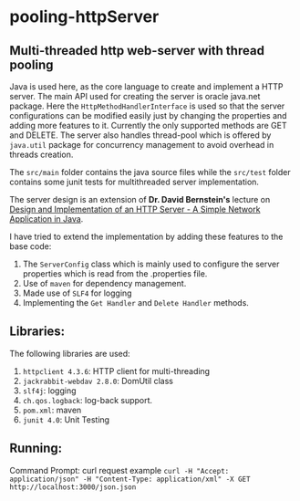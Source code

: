 # pooling-httpServer

Multi-threaded http web-server with thread pooling
---

Java is used here, as the core language to create and implement a HTTP server. The main API used for creating the server is oracle java.net package. Here the `HttpMethodHandlerInterface` is used so that the server configurations can be modified easily just by changing the properties and adding more features to it. Currently the only supported methods are GET and DELETE. The server also handles thread-pool which is offered by `java.util` package for concurrency management to avoid overhead in threads creation.  

The `src/main` folder contains the java source files while the `src/test` folder contains some junit tests for multithreaded server implementation. 

The server design is an extension of __Dr. David Bernstein's__ lecture on [Design and Implementation of an HTTP Server - A Simple  Network Application in Java](https://users.cs.jmu.edu/bernstdh/web/common/lectures/slides_http-server-example_java.php). 

I have tried to extend the implementation by adding these features to the base code: 

1. The `ServerConfig` class which is mainly used to configure the server properties which is read from the .properties file.
2. Use of `maven` for dependency management.
3. Made use of `SLF4` for logging 
4. Implementing the `Get Handler` and `Delete Handler` methods. 
 
Libraries:
---
The following libraries are used:

1. `httpclient 4.3.6`: HTTP client for multi-threading
2. `jackrabbit-webdav 2.8.0`: DomUtil class
3. `slf4j`: logging
4. `ch.qos.logback`: log-back support.
5. `pom.xml`: maven 
6. `junit 4.0`: Unit Testing

Running:
---
Command Prompt:
curl request example
`curl -H "Accept: application/json" -H "Content-Type: application/xml" -X GET http://localhost:3000/json.json`

